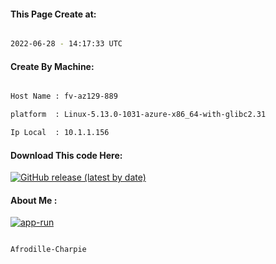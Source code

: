 
   
#### This Page Create at:

```bash

2022-06-28 - 14:17:33 UTC

```

#### Create By Machine:

```bash

Host Name : fv-az129-889

platform  : Linux-5.13.0-1031-azure-x86_64-with-glibc2.31

Ip Local  : 10.1.1.156

```
#### Download This code Here:

[![GitHub release (latest by date)](https://img.shields.io/github/v/release/Afrodille-Charpie/App-Run-1?style=for-the-badge&label=Download)](https://github.com/Afrodille-Charpie/App-Run-1/releases) 

</p> 

#### About Me :

[![app-run](https://github.com/Afrodille-Charpie/App-Run-1/actions/workflows/app-run.yml/badge.svg)](https://github.com/Afrodille-Charpie/App-Run-1/actions/workflows/app-run.yml)

```bash

Afrodille-Charpie

```

